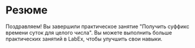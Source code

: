 # Резюме

Поздравляем! Вы завершили практическое занятие "Получить суффикс времени суток для целого числа". Вы можете выполнить больше практических занятий в LabEx, чтобы улучшить свои навыки.
